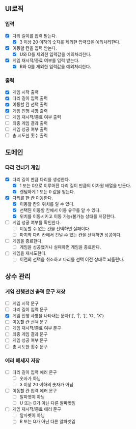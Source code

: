 ## UI로직
### 입력
 - [x] 다리 길이를 입력 받는다.
   - [x] 3 이상 20 이하의 숫자를 제외한 입력값을 예외처리한다.
 - [x] 이동할 칸을 입력 받는다. 
   - [x] U와 D를 제외한 입력값을 예외처리한다.
 - [x] 게임 재시작/종료 여부를 입력 받는다.
   - [x] R와 Q를 제외한 입력값을 예외처리한다.
### 출력
- [x] 게임 시작 출력
- [x] 다리 길이 입력 출력
- [x] 이동할 칸 선택 출력
- [x] 게임 진행 사항 출력
- [ ] 게임 재시작/종료 여부 출력
- [ ] 최종 게임 결과 출력
- [ ] 게임 성공 여부 출력
- [ ] 총 시도한 횟수 출력

## 도메인
### 다리 건너기 게임
- [x] 다리 길이 만큼 다리를 생성한다.
  - [x] 1 또는 0으로 이루어진 다리 길이 만큼의 이차원 배열을 만든다.
  - [x] 랜덤하게 1 또는 0 값을 얻는다.
- [x] 다리를 한 칸 이동한다.
  - [x] 이동할 칸의 위치를 알 수 있다.
  - [x] 선택된 이동할 칸에서 이동 유무를 알 수 있다.
  - [x] 위치를 이동시키고 이동 가능/불가능 상태를 저장한다.
- [ ] 게임 성공 여부를 확인한다.
  - [ ] 이동할 수 없는 칸을 선택하면 실패이다.
  - [ ] 마지막 다리 칸에서 건널 수 있는 칸을 선택하면 성공이다.
- [ ] 게임을 종료한다.
  - [ ] 게임을 성공했거나 실패하면 게임을 종료한다.
- [ ] 게임을 재시도한다.
  - [ ] 이전의 선택을 취소하고 다리를 선택 이전 상태로 되돌린다.

## 상수 관리
### 게임 진행관련 출력 문구 저장
- [ ] 게임 시작 문구
- [ ] 다리 길이 입력 문구
- [x] 게임 진행 사항을 나타내는 문자('[', '|', ']', 'O', 'X')
- [ ] 이동할 칸 선택 문구
- [ ] 게임 재시작/종료 여부 문구
- [ ] 최종 게임 결과 문구
- [ ] 게임 성공 여부 문구
- [ ] 총 시도한 횟수 문구
### 에러 메세지 저장
- [ ] 다리 길이 입력 에러 문구
  - [ ] 숫자가 아님
  - [ ] 3 이상 20 이하의 숫자가 아님
- [ ] 이동할 칸 입력 에러 문구
  - [ ] 알파벳이 아님
  - [ ] U 또는 D가 아닌 다른 알파벳임
- [ ] 게임 재시작/종료 에러 문구
  - [ ] 알파벳이 아님
  - [ ] R 또는 Q가 아닌 다른 알파벳임